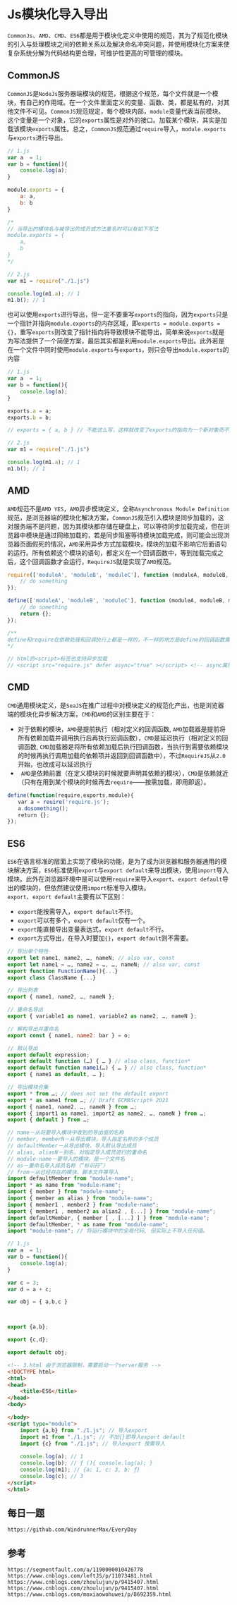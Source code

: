 # Js模块化导入导出
`CommonJs`、`AMD`、`CMD`、`ES6`都是用于模块化定义中使用的规范，其为了规范化模块的引入与处理模块之间的依赖关系以及解决命名冲突问题，并使用模块化方案来使复杂系统分解为代码结构更合理，可维护性更高的可管理的模块。

## CommonJS
`CommonJS`是`NodeJs`服务器端模块的规范，根据这个规范，每个文件就是一个模块，有自己的作用域。在一个文件里面定义的变量、函数、类，都是私有的，对其他文件不可见。`CommonJS`规范规定，每个模块内部，`module`变量代表当前模块。这个变量是一个对象，它的`exports`属性是对外的接口。加载某个模块，其实是加载该模块`exports`属性。总之，`CommonJS`规范通过`require`导入，`module.exports`与`exports`进行导出。


```javascript
// 1.js
var a  = 1;
var b = function(){
    console.log(a);
}

module.exports = {
    a: a,
    b: b
}

/*
// 当导出的模块名与被导出的成员或方法重名时可以有如下写法
module.exports = {
    a,
    b
}
*/
```

```javascript
// 2.js
var m1 = require("./1.js")

console.log(m1.a); // 1
m1.b(); // 1

```
 也可以使用`exports`进行导出，但一定不要重写`exports`的指向，因为`exports`只是一个指针并指向`module.exports`的内存区域，即`exports = module.exports = {}`，重写`exports`则改变了指针指向将导致模块不能导出，简单来说`exports`就是为写法提供了一个简便方案，最后其实都是利用`module.exports`导出。此外若是在一个文件中同时使用`module.exports`与`exports`，则只会导出`module.exports`的内容
 
```javascript
// 1.js
var a  = 1;
var b = function(){
    console.log(a);
}

exports.a = a;
exports.b = b;

// exports = { a, b } // 不能这么写，这样就改变了exports的指向为一个新对象而不是module.exports
```

```javascript
// 2.js
var m1 = require("./1.js")

console.log(m1.a); // 1
m1.b(); // 1
```

## AMD
`AMD`规范不是`AMD YES`，`AMD`异步模块定义，全称`Asynchronous Module Definition`规范，是浏览器端的模块化解决方案，`CommonJS`规范引入模块是同步加载的，这对服务端不是问题，因为其模块都存储在硬盘上，可以等待同步加载完成，但在浏览器中模块是通过网络加载的，若是同步阻塞等待模块加载完成，则可能会出现浏览器页面假死的情况，`AMD`采用异步方式加载模块，模块的加载不影响它后面语句的运行。所有依赖这个模块的语句，都定义在一个回调函数中，等到加载完成之后，这个回调函数才会运行，`RequireJS`就是实现了`AMD`规范。

```javascript
require(['moduleA', 'moduleB', 'moduleC'], function (moduleA, moduleB, moduleC){
    // do something
});

define(['moduleA', 'moduleB', 'moduleC'], function (moduleA, moduleB, moduleC){
    // do something
    return {};
});

/**
define和require在依赖处理和回调执行上都是一样的，不一样的地方是define的回调函数需要有return语句返回模块对象(注意是对象)，这样define定义的模块才能被其他模块引用；require的回调函数不需要return语句，无法被别的模块引用
*/

// html的<script>标签也支持异步加载
// <script src="require.js" defer async="true" ></script> <!-- async属性表明这个文件需要异步加载，避免网页失去响应。IE不支持这个属性，只支持defer，所以把defer也写上。 -->
```

## CMD
`CMD`通用模块定义，是`SeaJS`在推广过程中对模块定义的规范化产出，也是浏览器端的模块化异步解决方案，`CMD`和`AMD`的区别主要在于：
* 对于依赖的模块，`AMD`是提前执行（相对定义的回调函数, `AMD`加载器是提前将所有依赖加载并调用执行后再执行回调函数），`CMD`是延迟执行（相对定义的回调函数, `CMD`加载器是将所有依赖加载后执行回调函数，当执行到需要依赖模块的时候再执行调用加载的依赖项并返回到回调函数中），不过`RequireJS`从`2.0`开始，也改成可以延迟执行
* ` AMD`是依赖前置（在定义模块的时候就要声明其依赖的模块），`CMD`是依赖就近（只有在用到某个模块的时候再去`require`——按需加载，即用即返）。


```javascript
define(function(require,exports,module){
　　var a = reuire('require.js');
　　a.dosomething();
　　return {};
});
```

## ES6
`ES6`在语言标准的层面上实现了模块的功能，是为了成为浏览器和服务器通用的模块解决方案，`ES6`标准使用`export`与`export default`来导出模块，使用`import`导入模块。此外在浏览器环境中是可以使用`require`来导入`export`、`export default`导出的模块的，但依然建议使用`import`标准导入模块。  
`export`、`export default`主要有以下区别：

* `export`能按需导入，`export default`不行。
* `export`可以有多个，`export default`仅有一个。
* `export`能直接导出变量表达式，`export default`不行。
* `export`方式导出，在导入时要加`{}`，`export default`则不需要。


```javascript
// 导出单个特性
export let name1, name2, …, nameN; // also var, const
export let name1 = …, name2 = …, …, nameN; // also var, const
export function FunctionName(){...}
export class ClassName {...}

// 导出列表
export { name1, name2, …, nameN };

// 重命名导出
export { variable1 as name1, variable2 as name2, …, nameN };

// 解构导出并重命名
export const { name1, name2: bar } = o;

// 默认导出
export default expression;
export default function (…) { … } // also class, function*
export default function name1(…) { … } // also class, function*
export { name1 as default, … };

// 导出模块合集
export * from …; // does not set the default export
export * as name1 from …; // Draft ECMAScript® 2O21
export { name1, name2, …, nameN } from …;
export { import1 as name1, import2 as name2, …, nameN } from …;
export { default } from …;
```

```javascript
// name－从将要导入模块中收到的导出值的名称
// member, memberN－从导出模块，导入指定名称的多个成员
// defaultMember－从导出模块，导入默认导出成员
// alias, aliasN－别名，对指定导入成员进行的重命名
// module-name－要导入的模块。是一个文件名
// as－重命名导入成员名称（“标识符”）
// from－从已经存在的模块、脚本文件等导入
import defaultMember from "module-name";
import * as name from "module-name";
import { member } from "module-name";
import { member as alias } from "module-name";
import { member1 , member2 } from "module-name";
import { member1 , member2 as alias2 , [...] } from "module-name";
import defaultMember, { member [ , [...] ] } from "module-name";
import defaultMember, * as name from "module-name";
import "module-name"; // 将运行模块中的全局代码, 但实际上不导入任何值。
```

```javascript
// 1.js
var a  = 1;
var b = function(){
    console.log(a);
}

var c = 3;
var d = a + c;

var obj = { a,b,c }



export {a,b};

export {c,d};

export default obj;
```

```html
<!-- 3.html 由于浏览器限制，需要启动一个server服务 -->
<!DOCTYPE html>
<html>
<head>
    <title>ES6</title>
</head>
<body>

</body>
<script type="module">
    import {a,b} from "./1.js"; // 导入export
    import m1 from "./1.js"; // 不加{}即导入export default 
    import {c} from "./1.js"; // 导入export 按需导入
    
    console.log(a); // 1
    console.log(b); // ƒ (){ console.log(a); }
    console.log(m1); // {a: 1, c: 3, b: ƒ}
    console.log(c); // 3
</script>
</html>
```

## 每日一题

```
https://github.com/WindrunnerMax/EveryDay
```


## 参考

```
https://segmentfault.com/a/1190000010426778
https://www.cnblogs.com/leftJS/p/11073481.html
https://www.cnblogs.com/zhoulujun/p/9415407.html
https://www.cnblogs.com/zhoulujun/p/9415407.html
https://www.cnblogs.com/moxiaowohuwei/p/8692359.html
```
